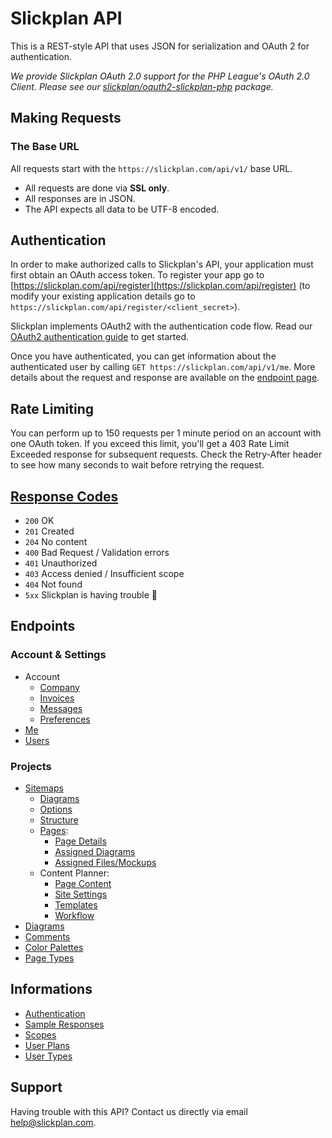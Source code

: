 # Slickplan API

This is a REST-style API that uses JSON for serialization and OAuth 2 for authentication.

_We provide Slickplan OAuth 2.0 support for the PHP League's OAuth 2.0 Client. Please see our [slickplan/oauth2-slickplan-php](https://github.com/slickplan/oauth2-slickplan-php) package._

## Making Requests

### The Base URL

All requests start with the `https://slickplan.com/api/v1/` base URL.

* All requests are done via **SSL only**.
* All responses are in JSON.
* The API expects all data to be UTF-8 encoded.

## Authentication

In order to make authorized calls to Slickplan's API, your application must first obtain an OAuth access token. To register your app go to [https://slickplan.com/api/register](https://slickplan.com/api/register) (to modify your existing application details go to `https://slickplan.com/api/register/<client_secret>`).

Slickplan implements OAuth2 with the authentication code flow. Read our [OAuth2 authentication guide](./sections/authentication.md) to get started.

Once you have authenticated, you can get information about the authenticated user by calling `GET https://slickplan.com/api/v1/me`. More details about the request and response are available on the [endpoint page](./endpoints/me.md).

## Rate Limiting

You can perform up to 150 requests per 1 minute period on an account with one OAuth token. If you exceed this limit, you'll get a 403 Rate Limit Exceeded response for subsequent requests. Check the Retry-After header to see how many seconds to wait before retrying the request.

## [Response Codes](./sections/responses.md)

* `200` OK
* `201` Created
* `204` No content
* `400` Bad Request / Validation errors
* `401` Unauthorized
* `403` Access denied / Insufficient scope
* `404` Not found
* `5xx` Slickplan is having trouble 🤒

## Endpoints

### Account & Settings
* Account
  * [Company](./endpoints/account/company.md)
  * [Invoices](./endpoints/account/invoices.md)
  * [Messages](./endpoints/account/messages.md)
  * [Preferences](./endpoints/account/preferences.md)
* [Me](./endpoints/me.md)
* [Users](./endpoints/users.md)

### Projects
* [Sitemaps](./endpoints/sitemaps.md)
  * [Diagrams](./endpoints/sitemaps/diagrams.md)
  * [Options](./endpoints/sitemaps/options.md)
  * [Structure](./endpoints/sitemaps/structure.md)
  * [Pages](./endpoints/sitemaps/page.md):
    * [Page Details](./endpoints/sitemaps/page.md#get-a-single-page-details)
    * [Assigned Diagrams](./endpoints/sitemaps/page.md#get-a-single-page-diagrams-list)
    * [Assigned Files/Mockups](./endpoints/sitemaps/page.md#get-a-single-page-files-list)
  * Content Planner:
    * [Page Content](./endpoints/sitemaps/page.md#get-a-single-page-content)
    * [Site Settings](./endpoints/sitemaps/content.md#get-site-settings)
    * [Templates](./endpoints/sitemaps/content.md)
    * [Workflow](./endpoints/sitemaps/content.md#get-a-list-of-workflow-statuses)
* [Diagrams](./endpoints/diagrams.md)
* [Comments](./endpoints/comments.md)
* [Color Palettes](./endpoints/palettes.md)
* [Page Types](./endpoints/archetypes.md)

## Informations

* [Authentication](./sections/authentication.md)
* [Sample Responses](./sections/responses.md)
* [Scopes](./sections/scopes.md)
* [User Plans](./endpoints/me.md#user-plans)
* [User Types](./endpoints/me.md#user-types)

## Support

Having trouble with this API? Contact us directly via email [help@slickplan.com](mailto:help@slickplan.com).